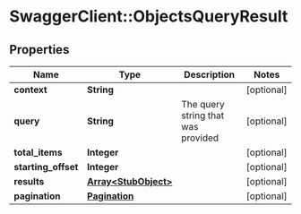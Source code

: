 # SwaggerClient::ObjectsQueryResult

## Properties
Name | Type | Description | Notes
------------ | ------------- | ------------- | -------------
**context** | **String** |  | [optional] 
**query** | **String** | The query string that was provided | [optional] 
**total_items** | **Integer** |  | [optional] 
**starting_offset** | **Integer** |  | [optional] 
**results** | [**Array&lt;StubObject&gt;**](StubObject.md) |  | [optional] 
**pagination** | [**Pagination**](Pagination.md) |  | [optional] 


